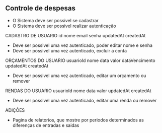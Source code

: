 ## Controle de despesas

 - O Sistema deve ser possivel se cadastrar
 - O Sistema deve ser possivel realizar autenticação

CADASTRO DE USUARIO
    id
    nome
    email
    senha
    updatedAt
    createdAt

 - Deve ser possivel uma vez autenticado, poder editar nome e senha
 - Deve ser possivel uma vez autenticado, excluir a conta

ORÇAMENTOS DO USUARIO
    usuarioId
    nome
    data
    valor
    dataVencimento
    updatedAt
    createdAt


- Deve ser possivel uma vez autenticado, editar um orçamento ou remover

RENDAS DO USUARIO
    usuarioId
    nome
    data
    valor
    updatedAt
    createdAt

- Deve ser possivel uma vez autenticado, editar uma renda ou remover

ADIÇÔES

- Pagina de relatorios, que mostre por periodos determinados as diferenças de entradas e saidas